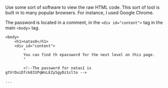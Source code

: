 Use some sort of software to view the raw HTML code. This sort of tool is built in to many popular browsers. For instance, I used Google Chrome.

The password is located in a comment, in the `<div id="content">` tag in the main `<body>` tag.

    <body>
        <h1>natas0</h1>
        <div id="content">
            "
            You can find th epassword for the next level on this page.
            "

            <!--The password for natas1 is gtVrDuiDfck831PqWsLEZy5gyDz1clto -->

    ...
